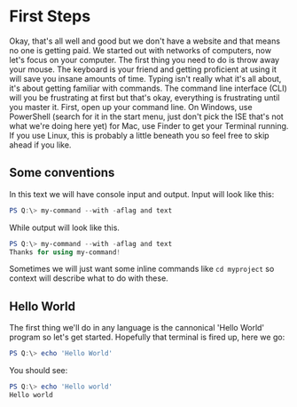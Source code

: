 # First Steps #

Okay, that's all well and good but we don't have a website and that means no one is getting paid. We started out with networks of computers, now let's focus on your computer. The first thing you need to do is throw away your mouse. The keyboard is your friend and getting proficient at using it will save you insane amounts of time. Typing isn't really what it's all about, it's about getting familiar with commands. The command line interface (CLI) will you be frustrating at first but that's okay, everything is frustrating until you master it. First, open up your command line. On Windows, use PowerShell (search for it in the start menu, just don't pick the ISE that's not what we're doing here yet) for Mac, use Finder to get your Terminal running. If you use Linux, this is probably a little beneath you so feel free to skip ahead if you like.

## Some conventions
In this text we will have console input and output. Input will look like this:

```PowerShell
PS Q:\> my-command --with -aflag and text 
```

While output will look like this.
```PowerShell
PS Q:\> my-command --with -aflag and text 
Thanks for using my-command!
```

Sometimes we will just want some inline commands like ```cd myproject``` so context will describe what to do with these.

## Hello World
The first thing we'll do in any language is the cannonical 'Hello World' program so let's get started.
Hopefully that terminal is fired up, here we go:

```PowerShell
PS Q:\> echo 'Hello World'
```
You should see:

```PowerShell
PS Q:\> echo 'Hello world'
Hello world
```